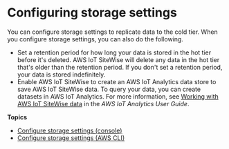 # Configuring storage settings<a name="configure-storage"></a>

You can configure storage settings to replicate data to the cold tier\. When you configure storage settings, you can also do the following\.
+ Set a retention period for how long your data is stored in the hot tier before it's deleted\. AWS IoT SiteWise will delete any data in the hot tier that's older than the retention period\. If you don't set a retention period, your data is stored indefinitely\. 
+ Enable AWS IoT SiteWise to create an AWS IoT Analytics data store to save AWS IoT SiteWise data\. To query your data, you can create datasets in AWS IoT Analytics\. For more information, see [Working with AWS IoT SiteWise data](https://docs.aws.amazon.com/iotanalytics/latest/userguide/dataset-itsw.html) in the *AWS IoT Analytics User Guide*\.

**Topics**
+ [Configure storage settings \(console\)](configure-storage-console.md)
+ [Configure storage settings \(AWS CLI\)](configure-storage-cli.md)